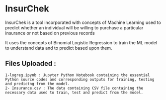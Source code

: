 # InsurChek
InsurChek is a tool incorporated with concepts of Machine Learning used to predict whether an individual will be willing to purchase a particular insurance or not based on previous records

It uses the concepts of Binomial Logistic Regression to train the ML model to understand data and to predict based upon them.

## Files Uploaded : 
    1-logreg.ipynb : Jupyter Python Notebook containing the essential Python source codes and corresponding outputs for training, testing and predictng from the model.
    2- Insurance.csv : The data containing CSV file containing the necessary data used to train, test and predict from the model.
